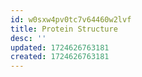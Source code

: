 ```yaml
---
id: w0sxw4pv0tc7v64460w2lvf
title: Protein Structure
desc: ''
updated: 1724626763181
created: 1724626763181
---
```

